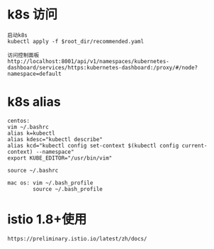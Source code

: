 # k8s 访问

    启动k8s
    kubectl apply -f $root_dir/recommended.yaml
    
    访问控制面板
    http://localhost:8001/api/v1/namespaces/kubernetes-dashboard/services/https:kubernetes-dashboard:/proxy/#/node?namespace=default

# k8s alias

    centos:
    vim ~/.bashrc
    alias k=kubectl
    alias kdesc="kubectl describe"
    alias kcd="kubectl config set-context $(kubectl config current-context) --namespace"
    export KUBE_EDITOR="/usr/bin/vim"

    source ~/.bashrc

    mac os: vim ~/.bash_profile
            source ~/.bash_profile

# istio 1.8+使用

    https://preliminary.istio.io/latest/zh/docs/
    